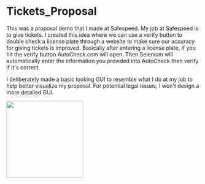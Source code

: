 # Tickets_Proposal
This was a proposal demo that I made at Safespeed. 
My job at Safespeed is to give tickets.
I created this idea where we can use a verify button to double check a license plate through a website to make sure our accuracy for giving tickets is improved.
Basically after entering a license plate, if you hit the verify button AutoCheck.com will open.
Then Selenium will automatically enter the information you provided into AutoCheck then verify if it's correct.

I deliberately made a basic looking GUI to resemble what I do at my job to help better visualize my proposal. 
For potential legal issues, I won't design a more detailed GUI.

<img src=https://media.giphy.com/media/KzKXinNpPTKIoAquup/giphy.gif width=200><br>
